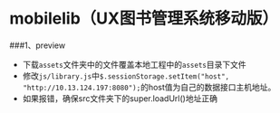 mobilelib（UX图书管理系统移动版）
=========

###1、preview

- 下载`assets`文件夹中的文件覆盖本地工程中的`assets`目录下文件
- 修改`js/library.js`中`$.sessionStorage.setItem("host", "http://10.13.124.197:8080");`的host值为自己的数据接口主机地址。
- 如果报错，确保src文件夹下的super.loadUrl()地址正确
